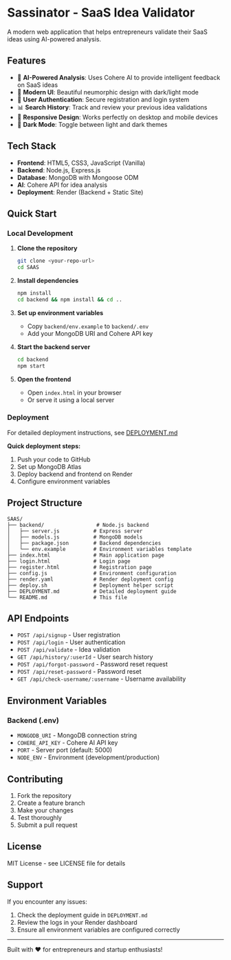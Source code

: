 # Sassinator - SaaS Idea Validator

A modern web application that helps entrepreneurs validate their SaaS ideas using AI-powered analysis.

## Features

- 🤖 **AI-Powered Analysis**: Uses Cohere AI to provide intelligent feedback on SaaS ideas
- 🎨 **Modern UI**: Beautiful neumorphic design with dark/light mode
- 👤 **User Authentication**: Secure registration and login system
- 📊 **Search History**: Track and review your previous idea validations
- 📱 **Responsive Design**: Works perfectly on desktop and mobile devices
- 🌙 **Dark Mode**: Toggle between light and dark themes

## Tech Stack

- **Frontend**: HTML5, CSS3, JavaScript (Vanilla)
- **Backend**: Node.js, Express.js
- **Database**: MongoDB with Mongoose ODM
- **AI**: Cohere API for idea analysis
- **Deployment**: Render (Backend + Static Site)

## Quick Start

### Local Development

1. **Clone the repository**
   ```bash
   git clone <your-repo-url>
   cd SAAS
   ```

2. **Install dependencies**
   ```bash
   npm install
   cd backend && npm install && cd ..
   ```

3. **Set up environment variables**
   - Copy `backend/env.example` to `backend/.env`
   - Add your MongoDB URI and Cohere API key

4. **Start the backend server**
   ```bash
   cd backend
   npm start
   ```

5. **Open the frontend**
   - Open `index.html` in your browser
   - Or serve it using a local server

### Deployment

For detailed deployment instructions, see [DEPLOYMENT.md](./DEPLOYMENT.md)

**Quick deployment steps:**
1. Push your code to GitHub
2. Set up MongoDB Atlas
3. Deploy backend and frontend on Render
4. Configure environment variables

## Project Structure

```
SAAS/
├── backend/                 # Node.js backend
│   ├── server.js           # Express server
│   ├── models.js           # MongoDB models
│   ├── package.json        # Backend dependencies
│   └── env.example         # Environment variables template
├── index.html              # Main application page
├── login.html              # Login page
├── register.html           # Registration page
├── config.js               # Environment configuration
├── render.yaml             # Render deployment config
├── deploy.sh               # Deployment helper script
├── DEPLOYMENT.md           # Detailed deployment guide
└── README.md               # This file
```

## API Endpoints

- `POST /api/signup` - User registration
- `POST /api/login` - User authentication
- `POST /api/validate` - Idea validation
- `GET /api/history/:userId` - User search history
- `POST /api/forgot-password` - Password reset request
- `POST /api/reset-password` - Password reset
- `GET /api/check-username/:username` - Username availability

## Environment Variables

### Backend (.env)
- `MONGODB_URI` - MongoDB connection string
- `COHERE_API_KEY` - Cohere AI API key
- `PORT` - Server port (default: 5000)
- `NODE_ENV` - Environment (development/production)

## Contributing

1. Fork the repository
2. Create a feature branch
3. Make your changes
4. Test thoroughly
5. Submit a pull request

## License

MIT License - see LICENSE file for details

## Support

If you encounter any issues:
1. Check the deployment guide in `DEPLOYMENT.md`
2. Review the logs in your Render dashboard
3. Ensure all environment variables are configured correctly

---

Built with ❤️ for entrepreneurs and startup enthusiasts! 